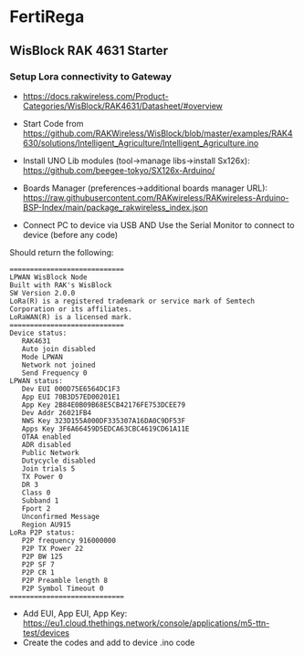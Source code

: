 # FertiRega
## WisBlock RAK 4631 Starter
### Setup Lora connectivity to Gateway
- https://docs.rakwireless.com/Product-Categories/WisBlock/RAK4631/Datasheet/#overview
- Start Code from https://github.com/RAKWireless/WisBlock/blob/master/examples/RAK4630/solutions/Intelligent_Agriculture/Intelligent_Agriculture.ino
- Install UNO Lib modules (tool->manage libs->install Sx126x): https://github.com/beegee-tokyo/SX126x-Arduino/
- Boards Manager (preferences->additional boards manager URL): https://raw.githubusercontent.com/RAKwireless/RAKwireless-Arduino-BSP-Index/main/package_rakwireless_index.json

- Connect PC to device via USB AND Use the Serial Monitor to connect to device (before any code)

Should return the following:
```
============================
LPWAN WisBlock Node
Built with RAK's WisBlock
SW Version 2.0.0
LoRa(R) is a registered trademark or service mark of Semtech Corporation or its affiliates.
LoRaWAN(R) is a licensed mark.
============================
Device status:
   RAK4631
   Auto join disabled
   Mode LPWAN
   Network not joined
   Send Frequency 0
LPWAN status:
   Dev EUI 000D75E6564DC1F3
   App EUI 70B3D57ED00201E1
   App Key 2B84E0B09B68E5CB42176FE753DCEE79
   Dev Addr 26021FB4
   NWS Key 323D155A000DF335307A16DA0C9DF53F
   Apps Key 3F6A66459D5EDCA63CBC4619CD61A11E
   OTAA enabled
   ADR disabled
   Public Network
   Dutycycle disabled
   Join trials 5
   TX Power 0
   DR 3
   Class 0
   Subband 1
   Fport 2
   Unconfirmed Message
   Region AU915
LoRa P2P status:
   P2P frequency 916000000
   P2P TX Power 22
   P2P BW 125
   P2P SF 7
   P2P CR 1
   P2P Preamble length 8
   P2P Symbol Timeout 0
============================
  ```
 - Add EUI, App EUI, App Key: https://eu1.cloud.thethings.network/console/applications/m5-ttn-test/devices
 - Create the codes and add to device .ino code
